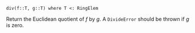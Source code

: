 ```
div(f::T, g::T) where T <: RingElem
```

Return the Euclidean quotient of $f$ by $g$. A `DivideError` should be thrown if $g$ is zero.
